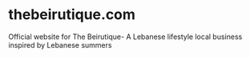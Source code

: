 # thebeirutique.com
Official website for The Beirutique- A Lebanese lifestyle local business inspired by Lebanese summers 
